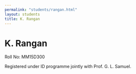 ```yaml
---
permalink: "students/rangan.html"
layout: students
title: K. Rangan
---
```

# K. Rangan

Roll No: MM15D300

Registered under ID programme jointly with Prof. G. L. Samuel.
